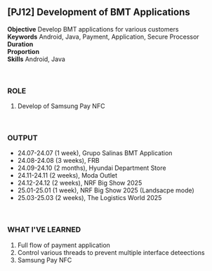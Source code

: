 
## [PJ12] Development of BMT Applications



**Objective** Develop BMT applications for various customers<br>
**Keywords** Android, Java, Payment, Application, Secure Processor<br>
**Duration** <br>
**Proportion** <br>
**Skills** Android, Java

<br>

### ROLE

1. Develop of Samsung Pay NFC

<br>

### OUTPUT

- 24.07-24.07 (1 week), Grupo Salinas BMT Application
- 24.08-24.08 (3 weeks), FRB
- 24.09-24.10 (2 months), Hyundai Department Store
- 24.11-24.11 (2 weeks), Moda Outlet
- 24.12-24.12 (2 weeks), NRF Big Show 2025
- 25.01-25.01 (1 week), NRF Big Show 2025 (Landsacpe mode)
- 25.03-25.03 (2 weeks), The Logistics World 2025

<br>

### WHAT I'VE LEARNED

1. Full flow of payment application
2. Control various threads to prevent multiple interface deteections
3. Samsung Pay NFC
